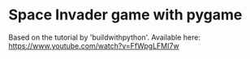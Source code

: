 # Space Invader game with pygame

Based on the tutorial by 'buildwithpython'. Available here: https://www.youtube.com/watch?v=FfWpgLFMI7w
